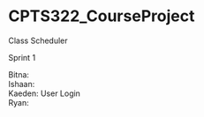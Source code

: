 # CPTS322_CourseProject
Class Scheduler

Sprint 1  
  
Bitna:  
Ishaan:  
Kaeden: User Login  
Ryan:  
